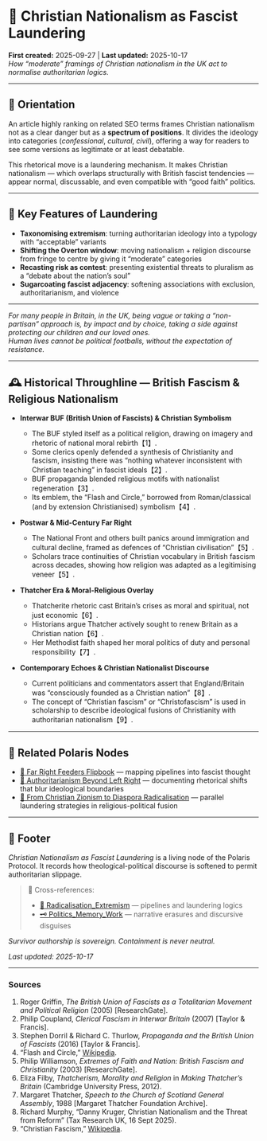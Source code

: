 # 🪬 Christian Nationalism as Fascist Laundering  
**First created:** 2025-09-27 | **Last updated:** 2025-10-17  
*How “moderate” framings of Christian nationalism in the UK act to normalise authoritarian logics.*

---

## 🧭 Orientation  

An article highly ranking on related SEO terms frames Christian nationalism not as a clear danger but as a **spectrum of positions**. It divides the ideology into categories (*confessional*, *cultural*, *civil*), offering a way for readers to see some versions as legitimate or at least debatable.  

This rhetorical move is a laundering mechanism. It makes Christian nationalism — which overlaps structurally with British fascist tendencies — appear normal, discussable, and even compatible with “good faith” politics.  

---

## 🧩 Key Features of Laundering  

- **Taxonomising extremism**: turning authoritarian ideology into a typology with “acceptable” variants  
- **Shifting the Overton window**: moving nationalism + religion discourse from fringe to centre by giving it “moderate” categories  
- **Recasting risk as contest**: presenting existential threats to pluralism as a “debate about the nation’s soul”  
- **Sugarcoating fascist adjacency**: softening associations with exclusion, authoritarianism, and violence  

---

*For many people in Britain, in the UK, being vague or taking a “non-partisan” approach is, by impact and by choice, taking a side against protecting our children and our loved ones.*  
*Human lives cannot be political footballs, without the expectation of resistance.*  

---

## 🕰 Historical Throughline — British Fascism & Religious Nationalism  

- **Interwar BUF (British Union of Fascists) & Christian Symbolism**  
  - The BUF styled itself as a political religion, drawing on imagery and rhetoric of national moral rebirth【1】.  
  - Some clerics openly defended a synthesis of Christianity and fascism, insisting there was “nothing whatever inconsistent with Christian teaching” in fascist ideals【2】.  
  - BUF propaganda blended religious motifs with nationalist regeneration【3】.  
  - Its emblem, the “Flash and Circle,” borrowed from Roman/classical (and by extension Christianised) symbolism【4】.  

- **Postwar & Mid-Century Far Right**  
  - The National Front and others built panics around immigration and cultural decline, framed as defences of “Christian civilisation”【5】.  
  - Scholars trace continuities of Christian vocabulary in British fascism across decades, showing how religion was adapted as a legitimising veneer【5】.  

- **Thatcher Era & Moral-Religious Overlay**  
  - Thatcherite rhetoric cast Britain’s crises as moral and spiritual, not just economic【6】.  
  - Historians argue Thatcher actively sought to renew Britain as a Christian nation【6】.  
  - Her Methodist faith shaped her moral politics of duty and personal responsibility【7】.  

- **Contemporary Echoes & Christian Nationalist Discourse**  
  - Current politicians and commentators assert that England/Britain was “consciously founded as a Christian nation”【8】.  
  - The concept of “Christian fascism” or “Christofascism” is used in scholarship to describe ideological fusions of Christianity with authoritarian nationalism【9】.  

---

## 📡 Related Polaris Nodes  

- [🪬 Far Right Feeders Flipbook](../Disruption_Kit/Big_Picture_Protocols/🪬_Radicalisation_Extremism/🧠_far_right_feeders_flipbook.md) — mapping pipelines into fascist thought  
- [🪬 Authoritarianism Beyond Left Right](../Disruption_Kit/Big_Picture_Protocols/🪬_Radicalisation_Extremism/🪬_authoritarianism_beyond_left_right.md) — documenting rhetorical shifts that blur ideological boundaries  
- [🪬 From Christian Zionism to Diaspora Radicalisation](../Disruption_Kit/Big_Picture_Protocols/🪬_Radicalisation_Extremism/🪬_from_christian_zionism_to_diaspora_radicalisation.md) — parallel laundering strategies in religious-political fusion  

---

## 🏮 Footer  

*Christian Nationalism as Fascist Laundering* is a living node of the Polaris Protocol. It records how theological-political discourse is softened to permit authoritarian slippage.  

> 📡 Cross-references:  
> - [🪬 Radicalisation_Extremism](../Disruption_Kit/Big_Picture_Protocols/🪬_Radicalisation_Extremism/) — pipelines and laundering logics  
> - [🗝️ Politics_Memory_Work](../Disruption_Kit/Big_Picture_Protocols/🗝️_Politics_Memory_Work/) — narrative erasures and discursive disguises  

*Survivor authorship is sovereign. Containment is never neutral.*  

_Last updated: 2025-10-17_

---

### Sources  

1. Roger Griffin, *The British Union of Fascists as a Totalitarian Movement and Political Religion* (2005) [ResearchGate].  
2. Philip Coupland, *Clerical Fascism in Interwar Britain* (2007) [Taylor & Francis].  
3. Stephen Dorril & Richard C. Thurlow, *Propaganda and the British Union of Fascists* (2016) [Taylor & Francis].  
4. “Flash and Circle,” [Wikipedia](https://en.wikipedia.org/wiki/Flash_and_circle).  
5. Philip Williamson, *Extremes of Faith and Nation: British Fascism and Christianity* (2003) [ResearchGate].  
6. Eliza Filby, *Thatcherism, Morality and Religion* in *Making Thatcher’s Britain* (Cambridge University Press, 2012).  
7. Margaret Thatcher, *Speech to the Church of Scotland General Assembly*, 1988 [Margaret Thatcher Foundation Archive].  
8. Richard Murphy, “Danny Kruger, Christian Nationalism and the Threat from Reform” (Tax Research UK, 16 Sept 2025).  
9. “Christian Fascism,” [Wikipedia](https://en.wikipedia.org/wiki/Christian_fascism).  
